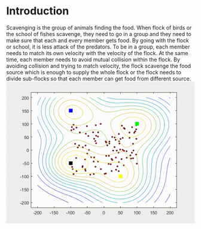 # Introduction
Scavenging is the group of animals finding the food. When flock of birds or the school of fishes scavenge, they need to go in a group and they need to make sure that each and every member gets food. By going with the flock or school, it is less attack of the predators. To be in a group, each member needs to match its own velocity with the velocity of the flock. At the same time, each member needs to avoid mutual collision within the flock. By avoiding collision and trying to match velocity, the flock scavenge the food source which is enough to supply the whole flock or the flock needs to divide sub-flocks so that each member can get food from different source.
![](Scavenging100Particles.gif)



      

